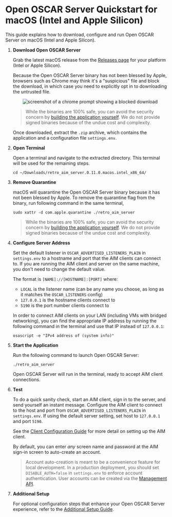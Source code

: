 # Open OSCAR Server Quickstart for macOS (Intel and Apple Silicon)

This guide explains how to download, configure and run Open OSCAR Server on macOS (Intel and Apple Silicon).

1. **Download Open OSCAR Server**

   Grab the latest macOS release from the [Releases page](https://github.com/mk6i/open-oscar-server/releases) for your
   platform (Intel or Apple Silicon).

   Because the Open OSCAR Server binary has not been blessed by Apple, browsers such as Chrome may think it's a
   "suspicious" file and block the download, in which case you need to explicitly opt in to downloading the untrusted
   file.

    <p align="center">
      <img alt="screenshot of a chrome prompt showing a blocked download" src="https://github.com/mk6i/open-oscar-server/assets/2894330/90af40bd-262d-4e0f-a769-06943c7acd18">
    </p>

   > While the binaries are 100% safe, you can avoid the security concern by [building the application yourself](./BUILD.md).
   We do not provide signed binaries because of the undue cost and complexity.

   Once downloaded, extract the `.zip` archive, which contains the application and a configuration file `settings.env`.

2. **Open Terminal**

   Open a terminal and navigate to the extracted directory. This terminal will be used for the remaining steps.

   ```shell
   cd ~/Downloads/retro_aim_server.0.11.0.macos.intel_x86_64/
   ```

3. **Remove Quarantine**

   macOS will quarantine the Open OSCAR Server binary because it has not been blessed by Apple. To remove the quarantine
   flag from the binary, run following command in the same terminal,

   ```shell
   sudo xattr -d com.apple.quarantine ./retro_aim_server
   ```

   > While the binaries are 100% safe, you can avoid the security concern by [building the application yourself](./BUILD.md).
   We do not provide signed binaries because of the undue cost and complexity.

4. **Configure Server Address**

   Set the default listener in `OSCAR_ADVERTISED_LISTENERS_PLAIN` in `settings.env` to a hostname and port that the AIM
   clients can connect to. If you are running the AIM client and server on the same machine, you don't need to change
   the default value.

   The format is `[NAME]://[HOSTNAME]:[PORT]` where:
    - `LOCAL` is the listener name (can be any name you choose, as long as it matches the `OSCAR_LISTENERS` config)
    - `127.0.0.1` is the hostname clients connect to
    - `5190` is the port number clients connect to

   In order to connect AIM clients on your LAN (including VMs with bridged networking), you can find the appropriate IP
   address by running the following command in the terminal and use that IP instead of `127.0.0.1`:

   ```shell
   osascript -e "IPv4 address of (system info)"
   ```

5. **Start the Application**

   Run the following command to launch Open OSCAR Server:

   ```shell
   ./retro_aim_server
   ```

   Open OSCAR Server will run in the terminal, ready to accept AIM client connections.

6. **Test**

   To do a quick sanity check, start an AIM client, sign in to the server, and send yourself an instant message.
   Configure the AIM client to connect to the host and port from `OSCAR_ADVERTISED_LISTENERS_PLAIN` in `settings.env`. If using the default server setting, set host to `127.0.0.1` and port `5190`.

   See the [Client Configuration Guide](./CLIENT.md) for more detail on setting up the AIM client.

   By default, you can enter *any* screen name and password at the AIM sign-in screen to auto-create an account.

   > Account auto-creation is meant to be a convenience feature for local development. In a production deployment, you
   should set `DISABLE_AUTH=false` in `settings.env` to enforce account authentication. User accounts can be created via
   the [Management API](../README.md#-management-api).

7. **Additional Setup**

   For optional configuration steps that enhance your Open OSCAR Server experience, refer to
   the [Additional Setup Guide](./ADDITIONAL_SETUP.md).